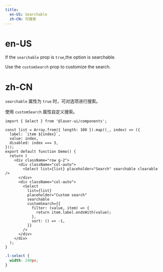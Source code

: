 ```yaml
---
title:
  en-US: Searchable
  zh-CN: 可搜索
---
```


# en-US

If the `searchable` prop is `true`,the option is searchable.

Use the `customSearch` prop to customize the search.

# zh-CN

`searchable` 属性为 `true` 时，可对选项进行搜索。

使用 `customSearch` 属性自定义搜索。

```tsx
import { Select } from '@laser-ui/components';

const list = Array.from({ length: 100 }).map((_, index) => ({
  label: `item ${index}`,
  value: index,
  disabled: index === 3,
}));
export default function Demo() {
  return (
    <div className="row g-2">
      <div className="col-auto">
        <Select list={list} placeholder="Search" searchable clearable />
      </div>
      <div className="col-auto">
        <Select
          list={list}
          placeholder="Custom search"
          searchable
          customSearch={{
            filter: (value, item) => {
              return item.label.endsWith(value);
            },
            sort: () => -1,
          }}
        />
      </div>
    </div>
  );
}
```

```scss
.l-select {
  width: 240px;
}
```
